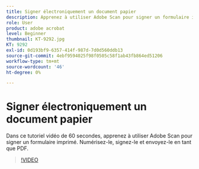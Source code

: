 ```yaml
---
title: Signer électroniquement un document papier
description: Apprenez à utiliser Adobe Scan pour signer un formulaire imprimé
role: User
product: adobe acrobat
level: Beginner
thumbnail: KT-9292.jpg
KT: 9292
exl-id: 0d193bf9-6357-414f-987d-7d0d560ddb13
source-git-commit: 4ebf9594025f98f0505c58f1ab43fb864ed51206
workflow-type: tm+mt
source-wordcount: '46'
ht-degree: 0%

---
```


# Signer électroniquement un document papier

Dans ce tutoriel vidéo de 60 secondes, apprenez à utiliser Adobe Scan pour signer un formulaire imprimé. Numérisez-le, signez-le et envoyez-le en tant que PDF.

>[!VIDEO](https://video.tv.adobe.com/v/338331?quality=12&learn=on&hidetitle=true)
